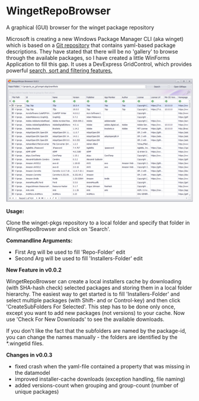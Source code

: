 # WingetRepoBrowser
A graphical (GUI) browser for the winget package repository

Microsoft is creating a new Windows Package Manager CLI (aka winget) which is based on a [Git repository](https://github.com/microsoft/winget-pkgs) that contains yaml-based package descriptions. They have stated that there will be no 'gallery' to browse through the available packages, so I have created a little WinForms Application to fill this gap. It uses a DevExpress GridControl, which provides powerful [search, sort and filtering features.](https://docs.devexpress.com/WindowsForms/833/controls-and-libraries/data-grid/end-user-capabilities)

![ApplicationScreenshot](/screenshot.png)

**Usage:**

Clone the winget-pkgs repository to a local folder and specify that folder in WingetRepoBrowser and click on 'Search'.

**Commandline Arguments:**

- First Arg will be used to fill 'Repo-Folder' edit
- Second Arg will be used to fill 'Installers-Folder' edit

**New Feature in v0.0.2**

WingetRepoBrowser can create a local installers cache by downloading (with SHA-hash check) selected packages and storing them in a local folder hierarchy. The easiest way to get started is to fill 'Installers-Folder' and select multiple packages (with Shift- and or Control-key) and then click 'CreateSubFolders For Selected'. This step has to be done only once, except you want to add new packages (not versions) to your cache. Now use 'Check For New Downloads' to see the available downloads.

If you don't like the fact that the subfolders are named by the package-id, you can change the names manually - the folders are identified by the *.wingetid files.

**Changes in v0.0.3**

- fixed crash when the yaml-file contained a property that was missing in the datamodel
- improved installer-cache downloads (exception handling, file naming)
- added versions-count when grouping and group-count (number of unique packages)
